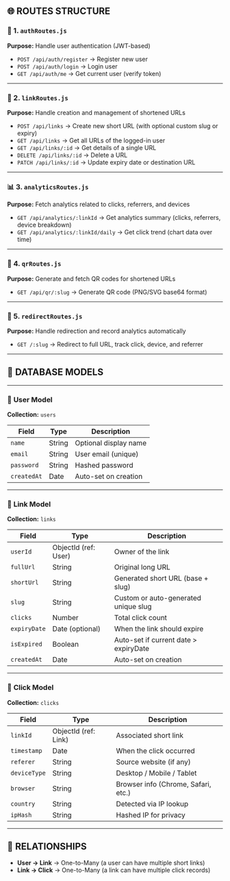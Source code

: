 ## 🌐 ROUTES STRUCTURE

### 🧭 1. `authRoutes.js`

**Purpose:** Handle user authentication (JWT-based)

* `POST /api/auth/register` → Register new user
* `POST /api/auth/login` → Login user
* `GET /api/auth/me` → Get current user (verify token)

---

### 🔗 2. `linkRoutes.js`

**Purpose:** Handle creation and management of shortened URLs

* `POST /api/links` → Create new short URL (with optional custom slug or expiry)
* `GET /api/links` → Get all URLs of the logged-in user
* `GET /api/links/:id` → Get details of a single URL
* `DELETE /api/links/:id` → Delete a URL
* `PATCH /api/links/:id` → Update expiry date or destination URL

---

### 📊 3. `analyticsRoutes.js`

**Purpose:** Fetch analytics related to clicks, referrers, and devices

* `GET /api/analytics/:linkId` → Get analytics summary (clicks, referrers, device breakdown)
* `GET /api/analytics/:linkId/daily` → Get click trend (chart data over time)

---

### 🧾 4. `qrRoutes.js`

**Purpose:** Generate and fetch QR codes for shortened URLs

* `GET /api/qr/:slug` → Generate QR code (PNG/SVG base64 format)

---

### 🚀 5. `redirectRoutes.js`

**Purpose:** Handle redirection and record analytics automatically

* `GET /:slug` → Redirect to full URL, track click, device, and referrer

---

## 🧱 DATABASE MODELS

---

### 👤 **User Model**

**Collection:** `users`

| Field       | Type   | Description           |
| ----------- | ------ | --------------------- |
| `name`      | String | Optional display name |
| `email`     | String | User email (unique)   |
| `password`  | String | Hashed password       |
| `createdAt` | Date   | Auto-set on creation  |

---

### 🔗 **Link Model**

**Collection:** `links`

| Field        | Type                 | Description                           |
| ------------ | -------------------- | ------------------------------------- |
| `userId`     | ObjectId (ref: User) | Owner of the link                     |
| `fullUrl`    | String               | Original long URL                     |
| `shortUrl`   | String               | Generated short URL (base + slug)     |
| `slug`       | String               | Custom or auto-generated unique slug  |
| `clicks`     | Number               | Total click count                     |
| `expiryDate` | Date (optional)      | When the link should expire           |
| `isExpired`  | Boolean              | Auto-set if current date > expiryDate |
| `createdAt`  | Date                 | Auto-set on creation                  |

---

### 🧮 **Click Model**

**Collection:** `clicks`

| Field        | Type                 | Description                         |
| ------------ | -------------------- | ----------------------------------- |
| `linkId`     | ObjectId (ref: Link) | Associated short link               |
| `timestamp`  | Date                 | When the click occurred             |
| `referer`    | String               | Source website (if any)             |
| `deviceType` | String               | Desktop / Mobile / Tablet           |
| `browser`    | String               | Browser info (Chrome, Safari, etc.) |
| `country`    | String               | Detected via IP lookup              |
| `ipHash`     | String               | Hashed IP for privacy               |

---

## 🧠 RELATIONSHIPS

* **User → Link** → One-to-Many (a user can have multiple short links)
* **Link → Click** → One-to-Many (a link can have multiple click records)

